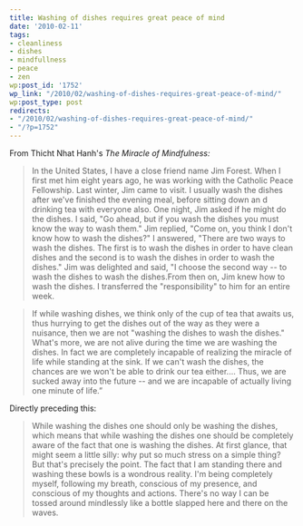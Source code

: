```yaml
---
title: Washing of dishes requires great peace of mind
date: '2010-02-11'
tags:
- cleanliness
- dishes
- mindfullness
- peace
- zen
wp:post_id: '1752'
wp_link: "/2010/02/washing-of-dishes-requires-great-peace-of-mind/"
wp:post_type: post
redirects:
- "/2010/02/washing-of-dishes-requires-great-peace-of-mind/"
- "/?p=1752"
---
```


From Thicht Nhat Hanh's _The Miracle of Mindfulness:_

> In the United States, I have a close friend name Jim Forest. When I first met him eight years ago, he was working with the Catholic Peace Fellowship. Last winter, Jim came to visit. I usually wash the dishes after we've finished the evening meal, before sitting down an d drinking tea with everyone also. One night, Jim asked if he might do the dishes. I said, "Go ahead, but if you wash the dishes you must know the way to wash them." Jim replied, "Come on, you think I don't know how to wash the dishes?" I answered, "There are two ways to wash the dishes. The first is to wash the dishes in order to have clean dishes and the second is to wash the dishes in order to wash the dishes." Jim was delighted and said, "I choose the second way -- to wash the dishes to wash the dishes.From then on, Jim knew how to wash the dishes. I transferred the "responsibility" to him for an entire week.

>

> If while washing dishes, we think only of the cup of tea that awaits us, thus hurrying to get the dishes out of the way as they were a nuisance, then we are not "washing the dishes to wash the dishes." What's more, we are not alive during the time we are washing the dishes. In fact we are completely incapable of realizing the miracle of life while standing at the sink. If we can't wash the dishes, the chances are we won't be able to drink our tea either.... Thus, we are sucked away into the future -- and we are incapable of actually living one minute of life.”

>

Directly preceding this:

> While washing the dishes one should only be washing the dishes, which means that while washing the dishes one should be completely aware of the fact that one is washing the dishes. At first glance, that might seem a little silly: why put so much stress on a simple thing? But that's precisely the point. The fact that I am standing there and washing these bowls is a wondrous reality. I'm being completely myself, following my breath, conscious of my presence, and conscious of my thoughts and actions. There's no way I can be tossed around mindlessly like a bottle slapped here and there on the waves.

